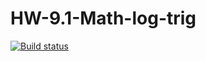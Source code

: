 # HW-9.1-Math-log-trig
[![Build status](https://ci.appveyor.com/api/projects/status/836joq7k45mrhwa0?svg=true)](https://ci.appveyor.com/project/Sych95/hw-9-1-math-log-trig)